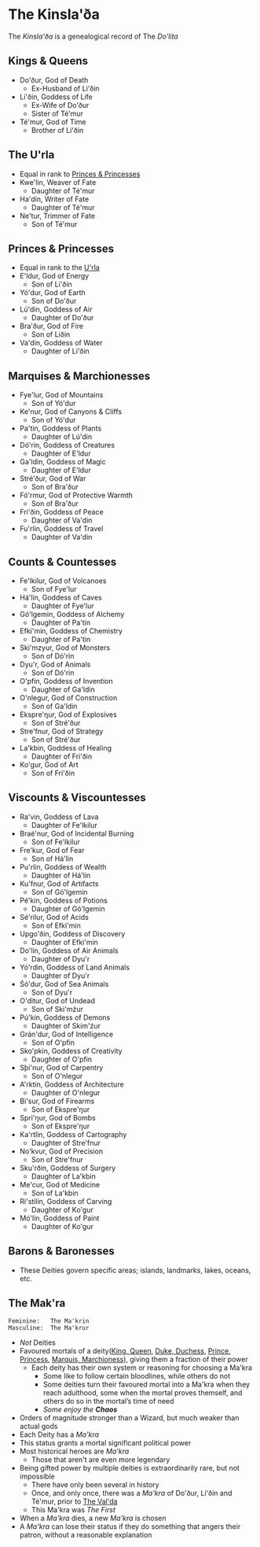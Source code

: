 # The Kinsla'ða
The _Kinsla'ða_ is a genealogical record of The _Do'lita_

## Kings & Queens
- Do'ður, God of Death
	- Ex-Husband of Li'ðin
- Li'ðin, Goddess of Life
	- Ex-Wife of Do'ður
	- Sister of Té'mur
- Té'mur, God of Time
	- Brother of Li'ðin

## The U'rla
- Equal in rank to [Princes & Princesses](#princes--princesses)
- Kwe'lin, Weaver of Fate
	- Daughter of Té'mur
- Ha'din, Writer of Fate
	- Daughter of Té'mur
- Ne'tur, Trimmer of Fate
	- Son of Té'mur

## Princes & Princesses
- Equal in rank to the [U'rla](#the-urla)
- E'ldur, God of Energy
	- Son of Li'ðin
- Yó'dur, God of Earth
	- Son of Do'ður
- Lú'din, Goddess of Air
	- Daughter of Do'ður
- Bra'ður, God of Fire
	- Son of Liðin
- Va'din, Goddess of Water
	- Daughter of Li'ðin

## Marquises & Marchionesses
- Fye'lur, God of Mountains
	- Son of Yó'dur
- Ke'nur, God of Canyons & Cliffs
	- Son of Yó'dur
- Pa'tin, Goddess of Plants
	- Daughter of Lú'din
- Dó'rin, Goddess of Creatures
	- Daughter of E'ldur
- Ga'ldin, Goddess of Magic
	- Daughter of E'ldur
- Stré'ður, God of War
	- Son of Bra'ður
- Fó'rmur, God of Protective Warmth
	- Son of Bra'ður
- Fri'ðin, Goddess of Peace
	- Daughter of Va'din
- Fu'rlin, Goddess of Travel
	- Daughter of Va'din

## Counts & Countesses
- Fe'lkilur, God of Volcanoes
	- Son of Fye'lur
- Há'lin, Goddess of Caves
	- Daughter of Fye'lur
- Gó'lgemin, Goddess of Alchemy
	- Daughter of Pa'tin
- Efki'min, Goddess of Chemistry
	- Daughter of Pa'tin
- Ski'mzyur, God of Monsters
	- Son of Dó'rin
- Dyu'r, God of Animals
	- Son of Dó'rin
- O'pfin, Goddess of Invention
	- Daughter of Ga'ldin
- O'nlegur, God of Construction
	- Son of Ga'ldin
- Ekspre'ŋur, God of Explosives
	- Son of Stré'ður
- Stre'fnur, God of Strategy
	 - Son of Stré'ður
- La'kbin, Goddess of Healing
	 - Daughter of Fri'ðin
- Ko'gur, God of Art
	 - Son of Fri'ðin

## Viscounts & Viscountesses
- Ra'vin, Goddess of Lava
	- Daughter of Fe'lkilur
- Braé'nur, God of Incidental Burning
	- Son of Fe'lkilur
- Fre'kur, God of Fear
	- Son of Há'lin
- Pu'rlin, Goddess of Wealth
	- Daughter of Há'lin
- Ku'fnur, God of Artifacts
	- Son of Gó'lgemin
- Pé'kin, Goddess of Potions
	- Daughter of Gó'lgemin
- Sé'rilur, God of Acids
	- Son of Efki'min
- Upgo'ðin, Goddess of Discovery
	- Daughter of Efki'min
- Do'lin, Goddess of Air Animals
	- Daughter of Dyu'r
- Yó'rdin, Goddess of Land Animals
	 - Daughter of Dyu'r
- Śó'dur, God of Sea Animals
	 - Son of Dyu'r
- O'ditur, God of Undead
	 - Son of Ski'mźur
- Pú'kin, Goddess of Demons
	 - Daughter of Skim'źur
- Grán'dur, God of Intelligence
	 - Son of O'pfin
- Sko'pkin, Goddess of Creativity
	 - Daughter of O'pfin
- Sþi'nur, God of Carpentry
	 - Son of O'nlegur
- A'rktin, Goddess of Architecture
	 - Daughter of O'nlegur
- Bi'sur, God of Firearms
	 - Son of Ekspre'ŋur
- Spri'ŋur, God of Bombs
	 - Son of Ekspre'ŋur
- Ka'rtlin, Goddess of Cartography
	 - Daughter of Stre'fnur
- No'kvur, God of Precision
	 - Son of Stre'fnur
- Sku'rðin, Goddess of Surgery
	 - Daughter of La'kbin
- Me'cur, God of Medicine
	 - Son of La'kbin
- Ri'stilin, Goddess of Carving
	 - Daughter of Ko'gur
- Mó'lin, Goddess of Paint
	 - Daughter of Ko'gur

## Barons & Baronesses
- These Deities govern specific areas; islands, landmarks, lakes, oceans, etc.

## The Mak'ra
	Feminine: 	The Ma'krin
	Masculine: 	The Ma'krur
- _Not_ Deities
- Favoured mortals of a deity([King, Queen](#kings--queens), [Duke, Duchess](#the-urla), [Prince, Princess](#princes--princesses), [Marquis, Marchioness](#marquises--marchionesses)), giving them a fraction of their power
	- Each deity has their own system or reasoning for choosing a Ma'kra
		- Some like to follow certain bloodlines, while others do not
		- Some deities turn their favoured mortal into a Ma'kra when they reach adulthood, some when the mortal proves themself, and others do so in the mortal’s time of need
  		- _Some enjoy the __Chaos___
- Orders of magnitude stronger than a Wizard, but much weaker than actual gods
- Each Deity has a _Ma'kra_
- This status grants a mortal significant political power
- Most historical heroes are _Ma'kra_
	- Those that aren't are even more legendary
- Being gifted power by multiple deities is extraordinarily rare, but not impossible
	- There have only been several in history
	- Once, and only once, there was a _Ma'kra_ of Do'ður, Li'ðin and Té'mur, prior to [The Val'da](istaga.md#the-furða)
 	- This Ma'kra was _The First_
- When a _Ma'kra_ dies, a new _Ma'kra_ is chosen
- A _Ma'kra_ can lose their status if they do something that angers their patron, without a reasonable explanation
